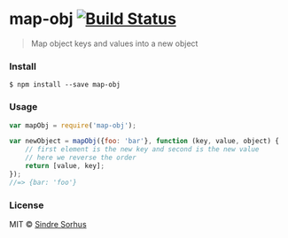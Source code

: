 # map-obj [![Build Status](https://travis-ci.org/sindresorhus/map-obj.svg?branch=master)](https://travis-ci.org/sindresorhus/map-obj)

> Map object keys and values into a new object


###  Install

```
$ npm install --save map-obj
```


###  Usage

```js
var mapObj = require('map-obj');

var newObject = mapObj({foo: 'bar'}, function (key, value, object) {
	// first element is the new key and second is the new value
	// here we reverse the order
	return [value, key];
});
//=> {bar: 'foo'}
```


###  License

MIT © [Sindre Sorhus](http://sindresorhus.com)
